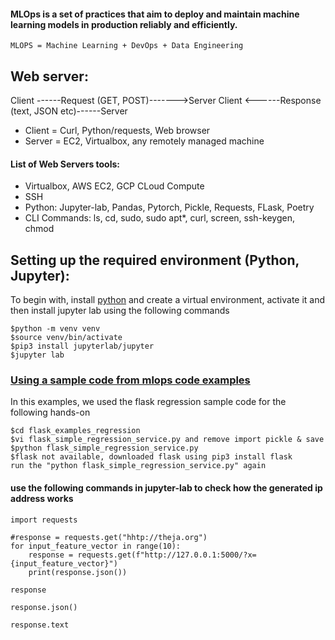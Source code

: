 #### MLOps is a set of practices that aim to deploy and maintain machine learning models in production reliably and efficiently.

`MLOPS = Machine Learning + DevOps + Data Engineering`

Web server:
--------------

Client ------Request (GET, POST)------->Server
Client <------Response (text, JSON etc)------Server

*   Client = Curl, Python/requests, Web browser
*   Server = EC2, Virtualbox, any remotely managed machine

#### List of Web Servers tools: 
*   Virtualbox, AWS EC2, GCP CLoud Compute
*   SSH
*   Python: Jupyter-lab, Pandas, Pytorch, Pickle, Requests, FLask, Poetry
*   CLI Commands: ls, cd, sudo, sudo apt*, curl, screen, ssh-keygen, chmod


Setting up the required environment (Python, Jupyter):
---------------------------------------------------------------

 To begin with, install [python](https://www.python.org/) and create a virtual environment, activate it and then install jupyter lab using the following commands

    $python -m venv venv
    $source venv/bin/activate
    $pip3 install jupyterlab/jupyter
    $jupyter lab


### [Using a sample code from mlops code examples](https://github.com/mbharatk/mlops-code-examples.git)

 In this examples, we used the flask regression sample code for the following hands-on

    $cd flask_examples_regression
    $vi flask_simple_regression_service.py and remove import pickle & save
    $python flask_simple_regression_service.py
    $flask not available, downloaded flask using pip3 install flask
    run the "python flask_simple_regression_service.py" again


#### use the following commands in jupyter-lab to check how the generated ip address works

    import requests

    #response = requests.get("hhtp://theja.org")
    for input_feature_vector in range(10):
        response = requests.get(f"http://127.0.0.1:5000/?x={input_feature_vector}")
        print(response.json())

    response

    response.json()

    response.text

